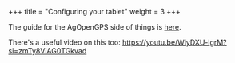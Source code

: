 +++
title = "Configuring your tablet"
weight = 3
+++

The guide for the AgOpenGPS side of things is
[here](/software/02.-Install-AgOpenGPS-and-AgIO).

There's a useful video on this too:
https://youtu.be/WiyDXU-lgrM?si=zmTy8ViAG0TGkvad
